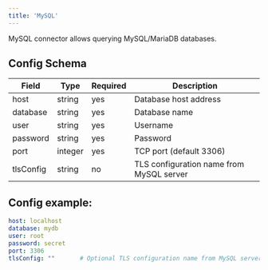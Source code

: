 ```yaml
---
title: 'MySQL'
---
```


MySQL connector allows querying MySQL/MariaDB databases.

## Config Schema

| Field | Type | Required | Description |
|-------|------|----------|-------------|
| host | string | yes | Database host address |
| database | string | yes | Database name |
| user | string | yes | Username |
| password | string | yes | Password |
| port | integer | yes | TCP port (default 3306) |
| tlsConfig | string | no | TLS configuration name from MySQL server |

## Config example:

```yaml
host: localhost
database: mydb
user: root
password: secret
port: 3306
tlsConfig: ""       # Optional TLS configuration name from MySQL server 
```
